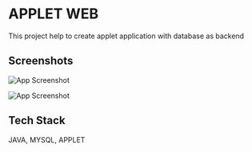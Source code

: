 
# APPLET WEB

This project help to create applet application with database as backend


## Screenshots

![App Screenshot](https://res.cloudinary.com/dnxv21hr0/image/upload/v1700569713/eujzroctaontaqabwjce.png)

![App Screenshot](https://res.cloudinary.com/dnxv21hr0/image/upload/v1700569713/isw2tpqst3garujvazh7.png)

## Tech Stack

JAVA, MYSQL, APPLET
